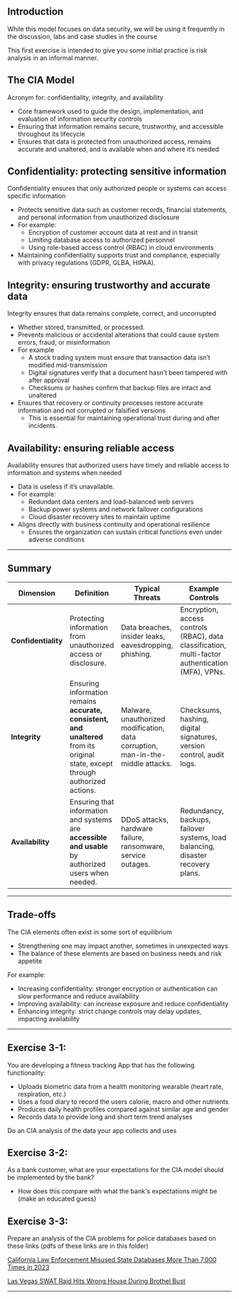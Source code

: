 ## Introduction

While this model focuses on data security, we will be using it frequently in the discussion, labs and case studies in the course

This first exercise is intended to give you some initial practice is risk analysis in an informal manner.

## The CIA Model

Acronym for: confidentiality, integrity, and  availability
- Core framework used to guide the design, implementation, and evaluation of information security controls
- Ensuring that information remains secure, trustworthy, and accessible throughout its lifecycle
- Ensures that data is protected from unauthorized access, remains accurate and unaltered, and is available when and where it’s needed

## Confidentiality: protecting sensitive information

Confidentiality ensures that only authorized people or systems can access specific information
- Protects sensitive data such as customer records, financial statements, and personal information from unauthorized disclosure
- For example:
  - Encryption of customer account data at rest and in transit
  - Limiting database access to authorized personnel
  - Using role-based access control (RBAC) in cloud environments
- Maintaining confidentiality supports trust and compliance, especially with privacy regulations (GDPR, GLBA, HIPAA).

## Integrity: ensuring trustworthy and accurate data

Integrity ensures that data remains complete, correct, and uncorrupted
- Whether stored, transmitted, or processed.
- Prevents malicious or accidental alterations that could cause system errors, fraud, or misinformation
- For example
  - A stock trading system must ensure that transaction data isn’t modified mid-transmission
  - Digital signatures verify that a document hasn’t been tampered with after approval
  - Checksums or hashes confirm that backup files are intact and unaltered
- Ensures that recovery or continuity processes restore accurate information and not corrupted or falsified versions
  - This is essential for maintaining operational trust during and after incidents.
 
## Availability: ensuring reliable access

Availability ensures that authorized users have timely and reliable access to information and systems when needed
- Data is useless if it’s unavailable.
- For example:
  - Redundant data centers and load-balanced web servers
  - Backup power systems and network failover configurations
  - Cloud disaster recovery sites to maintain uptime
- Aligns directly with business continuity and operational resilience
  - Ensures the organization can sustain critical functions even under adverse conditions

---

## Summary
| **Dimension**       | **Definition**                                                                                                                   | **Typical Threats**                                                             | **Example Controls**                                                                              |
|---------------------| -------------------------------------------------------------------------------------------------------------------------------- | ------------------------------------------------------------------------------- | ------------------------------------------------------------------------------------------------- |
| **Confidentiality** | Protecting information from unauthorized access or disclosure.                                                                   | Data breaches, insider leaks, eavesdropping, phishing.                          | Encryption, access controls (RBAC), data classification, multi-factor authentication (MFA), VPNs. |
| **Integrity**       | Ensuring information remains **accurate, consistent, and unaltered** from its original state, except through authorized actions. | Malware, unauthorized modification, data corruption, man-in-the-middle attacks. | Checksums, hashing, digital signatures, version control, audit logs.                              |
| **Availability**    | Ensuring that information and systems are **accessible and usable** by authorized users when needed.                             | DDoS attacks, hardware failure, ransomware, service outages.                    | Redundancy, backups, failover systems, load balancing, disaster recovery plans.                   |


---

## Trade-offs

The CIA elements often exist in some sort of equilibrium
- Strengthening one may impact another, sometimes in unexpected ways
- The balance of these elements are based on business needs and risk appetite

For example:
- Increasing confidentiality: stronger encryption or authentication can slow performance and reduce availability
- Improving availability: can increase exposure and reduce confidentiality
- Enhancing integrity: strict change controls may delay updates, impacting availability

---

## Exercise 3-1:

You are developing a fitness tracking App that has the following functionality:
- Uploads biometric data from a health monitoring wearable (heart rate, respiration, etc.)
- Uses a food diary to record the users calorie, macro and other nutrients
- Produces daily health profiles compared against similar age and gender
- Records data to provide long and short term trend analyses

Do an CIA analysis of the data your app collects and uses

## Exercise 3-2:

As a bank customer, what are your expectations for the CIA model should be implemented by the bank?
- How does this compare with what the bank's expectations might be (make an educated guess)


## Exercise 3-3:

Prepare an analysis of the CIA problems for police databases based on these links (pdfs of these links are in this folder)

[California Law Enforcement Misused State Databases More Than 7,000 Times in 2023](https://www.eff.org/deeplinks/2025/01/california-police-misused-state-databases-more-7000-times-2023)

[Las Vegas SWAT Raid Hits Wrong House During Brothel Bust](https://hoodline.com/2025/08/las-vegas-swat-raid-hits-wrong-house-during-brothel-bust/)

---